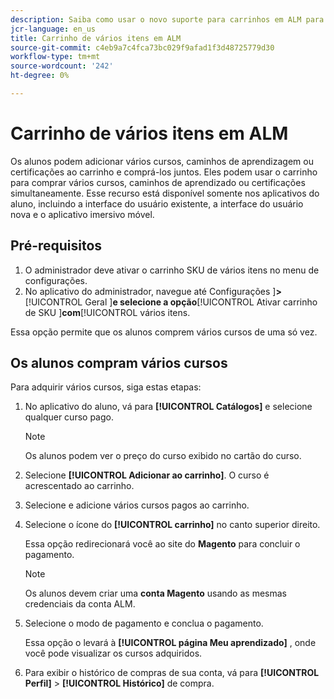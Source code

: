 ```yaml
---
description: Saiba como usar o novo suporte para carrinhos em ALM para comprar várias SKUs.
jcr-language: en_us
title: Carrinho de vários itens em ALM
source-git-commit: c4eb9a7c4fca73bc029f9afad1f3d48725779d30
workflow-type: tm+mt
source-wordcount: '242'
ht-degree: 0%

---
```



# Carrinho de vários itens em ALM

Os alunos podem adicionar vários cursos, caminhos de aprendizagem ou certificações ao carrinho e comprá-los juntos. Eles podem usar o carrinho para comprar vários cursos, caminhos de aprendizado ou certificações simultaneamente. Esse recurso está disponível somente nos aplicativos do aluno, incluindo a interface do usuário existente, a interface do usuário nova e o aplicativo imersivo móvel.

## Pré-requisitos

1. O administrador deve ativar o carrinho SKU de vários itens no menu de configurações.
1. No aplicativo do administrador, navegue até Configurações ]**>**[!UICONTROL  Geral ]**e selecione a opção**[!UICONTROL  Ativar carrinho de SKU ]**com**[!UICONTROL  vários itens.

Essa opção permite que os alunos comprem vários cursos de uma só vez.

## Os alunos compram vários cursos

Para adquirir vários cursos, siga estas etapas:

1. No aplicativo do aluno, vá para **[!UICONTROL Catálogos]** e selecione qualquer curso pago.

   >[!NOTE]
   >
   >Os alunos podem ver o preço do curso exibido no cartão do curso.

1. Selecione **[!UICONTROL Adicionar ao carrinho]**. O curso é acrescentado ao carrinho.
1. Selecione e adicione vários cursos pagos ao carrinho.
1. Selecione o ícone do **[!UICONTROL carrinho]** no canto superior direito.

   Essa opção redirecionará você ao site do **Magento** para concluir o pagamento.

   >[!NOTE]
   >
   >Os alunos devem criar uma **conta Magento** usando as mesmas credenciais da conta ALM.

1. Selecione o modo de pagamento e conclua o pagamento.

   Essa opção o levará à **[!UICONTROL página Meu aprendizado]** , onde você pode visualizar os cursos adquiridos.

1. Para exibir o histórico de compras de sua conta, vá para **[!UICONTROL Perfil]** > **[!UICONTROL Histórico]** de compra.
